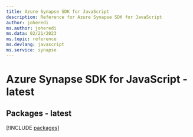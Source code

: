 ```yaml
---
title: Azure Synapse SDK for JavaScript
description: Reference for Azure Synapse SDK for JavaScript
author: joheredi
ms.author: joheredi
ms.data: 02/21/2023
ms.topic: reference
ms.devlang: javascript
ms.service: synapse
---
```

# Azure Synapse SDK for JavaScript - latest
## Packages - latest
[!INCLUDE [packages](synapse-index.md)]